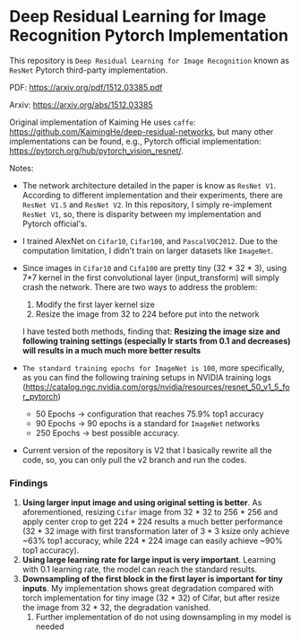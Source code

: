# Deep Residual Learning for Image Recognition Pytorch Implementation

This repository is `Deep Residual Learning for Image Recognition` known as `ResNet` Pytorch third-party implementation.

PDF: https://arxiv.org/pdf/1512.03385.pdf

Arxiv: https://arxiv.org/abs/1512.03385

Original implementation of Kaiming He uses `caffe`: https://github.com/KaimingHe/deep-residual-networks, but many other implementations can be found, e.g., Pytorch official implementation: https://pytorch.org/hub/pytorch_vision_resnet/.

Notes:

- The network architecture detailed in the paper is know as `ResNet V1`. According to different implementation and their experiments, there are `ResNet V1.5` and `ResNet V2`. In this repository, I simply re-implement `ResNet V1`, so, there is disparity between my implementation and Pytorch official's.

- I trained AlexNet on `Cifar10`, `Cifar100`, and `PascalVOC2012`. Due to the computation limitation, I didn't train on larger datasets like `ImageNet`.

- Since images in `Cifar10` and `Cifa100` are pretty tiny (32 * 32 * 3), using 7*7 kernel in the first convolutional layer (input_transform) will simply crash the network. There are two ways to address the problem:

  1. Modify the first layer kernel size
  2. Resize the image from 32 to 224 before put into the network

  I have tested both methods, finding that: **Resizing the image size and following training settings (especially lr starts from 0.1 and decreases) will results in a much much more better results**

- `The standard training epochs for ImageNet is 100`, more specifically, as you can find the following training setups in NVIDIA training logs (https://catalog.ngc.nvidia.com/orgs/nvidia/resources/resnet_50_v1_5_for_pytorch)

  - 50 Epochs -> configuration that reaches 75.9% top1 accuracy
  - 90 Epochs -> 90 epochs is a standard for `ImageNet` networks
  - 250 Epochs -> best possible accuracy.

- Current version of the repository is V2 that I basically rewrite all the code, so, you can only pull the v2 branch and run the codes.



### Findings

1. **Using larger input image and using original setting is better**. As aforementioned, resizing `Cifar` image from 32 \* 32 to 256 \* 256 and apply center crop to get 224 \* 224 results a much better performance (32 \* 32 image with first transformation later of 3 \* 3 ksize only achieve ~63% top1 accuracy, while 224 \* 224 image can easily achieve ~90% top1 accuracy). 
2. **Using large learning rate for large input is very important**. Learning with 0.1 learning rate, the model can reach the standard results.
3. **Downsampling of the first block in the first layer is important for tiny inputs**. My implementation shows great degradation compared with torch implementation for tiny image (32 \* 32) of Cifar, but after resize the image from 32 \* 32, the degradation vanished.
   1. Further implementation of do not using downsampling in my model is needed
